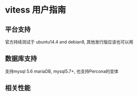 # vitess 用户指南
## 平台支持
官方持续测试于 ubuntu14.4 and debian8, 其他发行版应该也可以用
## 数据库支持
支持mysql 5.6 mariaDB, mysql5.7+, 也支持Percona的变体
## 相关性能
